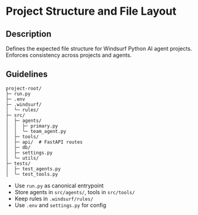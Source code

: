 # Project Structure and File Layout

## Description
Defines the expected file structure for Windsurf Python AI agent projects. Enforces consistency across projects and agents.

## Guidelines
```
project-root/
├─ run.py
├─ .env
├─ .windsurf/
│  └─ rules/
├─ src/
│  ├─ agents/
│  │  ├─ primary.py
│  │  └─ team_agent.py
│  ├─ tools/
│  ├─ api/  # FastAPI routes
│  ├─ db/
│  ├─ settings.py
│  └─ utils/
├─ tests/
│  ├─ test_agents.py
│  └─ test_tools.py
```
- Use `run.py` as canonical entrypoint
- Store agents in `src/agents/`, tools in `src/tools/`
- Keep rules in `.windsurf/rules/`
- Use `.env` and `settings.py` for config
